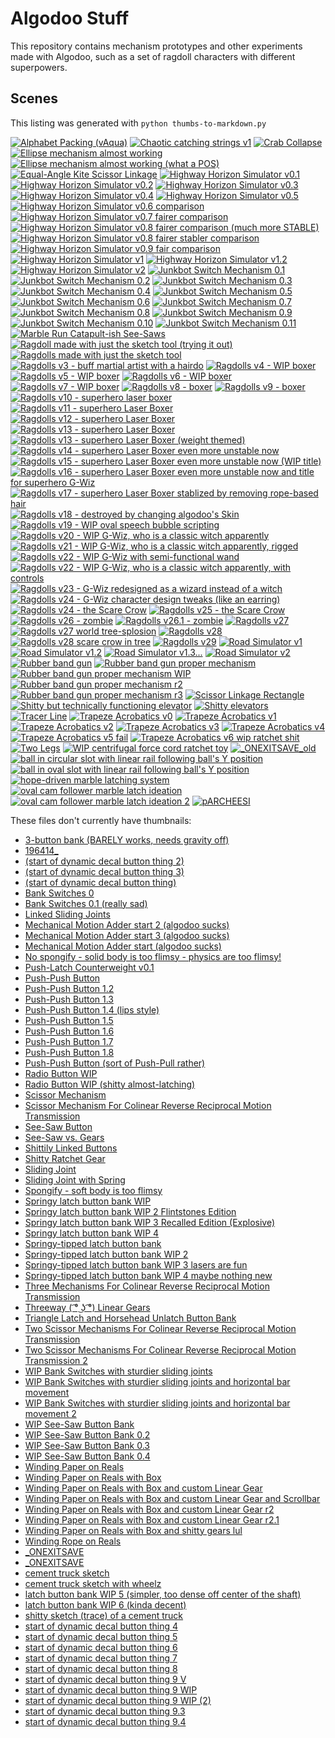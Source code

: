 # Algodoo Stuff

This repository contains mechanism prototypes and other experiments made with Algodoo, such as a set of ragdoll characters with different superpowers.

## Scenes

This listing was generated with `python thumbs-to-markdown.py`

<!-- START SCENES -->

[![Alphabet Packing (vAqua)](scenes/.algodoo_thumbs/Alphabet%20Packing%20%28vAqua%29.phz.png)](scenes/Alphabet%20Packing%20%28vAqua%29.phz)
[![Chaotic catching strings v1](scenes/.algodoo_thumbs/Chaotic%20catching%20strings%20v1.phz.png)](scenes/Chaotic%20catching%20strings%20v1.phz)
[![Crab Collapse](scenes/.algodoo_thumbs/Crab%20Collapse.phz.png)](scenes/Crab%20Collapse.phz)
[![Ellipse mechanism almost working](scenes/.algodoo_thumbs/Ellipse%20mechanism%20almost%20working.phz.png)](scenes/Ellipse%20mechanism%20almost%20working.phz)
[![Ellipse mechanism almost working (what a POS)](scenes/.algodoo_thumbs/Ellipse%20mechanism%20almost%20working%20%28what%20a%20POS%29.phz.png)](scenes/Ellipse%20mechanism%20almost%20working%20%28what%20a%20POS%29.phz)
[![Equal-Angle Kite Scissor Linkage](scenes/.algodoo_thumbs/Equal-Angle%20Kite%20Scissor%20Linkage.phz.png)](scenes/Equal-Angle%20Kite%20Scissor%20Linkage.phz)
[![Highway Horizon Simulator v0.1](scenes/.algodoo_thumbs/Highway%20Horizon%20Simulator%20v0.1.phz.png)](scenes/Highway%20Horizon%20Simulator%20v0.1.phz)
[![Highway Horizon Simulator v0.2](scenes/.algodoo_thumbs/Highway%20Horizon%20Simulator%20v0.2.phz.png)](scenes/Highway%20Horizon%20Simulator%20v0.2.phz)
[![Highway Horizon Simulator v0.3](scenes/.algodoo_thumbs/Highway%20Horizon%20Simulator%20v0.3.phz.png)](scenes/Highway%20Horizon%20Simulator%20v0.3.phz)
[![Highway Horizon Simulator v0.4](scenes/.algodoo_thumbs/Highway%20Horizon%20Simulator%20v0.4.phz.png)](scenes/Highway%20Horizon%20Simulator%20v0.4.phz)
[![Highway Horizon Simulator v0.5](scenes/.algodoo_thumbs/Highway%20Horizon%20Simulator%20v0.5.phz.png)](scenes/Highway%20Horizon%20Simulator%20v0.5.phz)
[![Highway Horizon Simulator v0.6 comparison](scenes/.algodoo_thumbs/Highway%20Horizon%20Simulator%20v0.6%20comparison.phz.png)](scenes/Highway%20Horizon%20Simulator%20v0.6%20comparison.phz)
[![Highway Horizon Simulator v0.7 fairer comparison](scenes/.algodoo_thumbs/Highway%20Horizon%20Simulator%20v0.7%20fairer%20comparison.phz.png)](scenes/Highway%20Horizon%20Simulator%20v0.7%20fairer%20comparison.phz)
[![Highway Horizon Simulator v0.8 fairer comparison (much more STABLE)](scenes/.algodoo_thumbs/Highway%20Horizon%20Simulator%20v0.8%20fairer%20comparison%20%28much%20more%20STABLE%29.phz.png)](scenes/Highway%20Horizon%20Simulator%20v0.8%20fairer%20comparison%20%28much%20more%20STABLE%29.phz)
[![Highway Horizon Simulator v0.8 fairer stabler comparison](scenes/.algodoo_thumbs/Highway%20Horizon%20Simulator%20v0.8%20fairer%20stabler%20comparison.phz.png)](scenes/Highway%20Horizon%20Simulator%20v0.8%20fairer%20stabler%20comparison.phz)
[![Highway Horizon Simulator v0.9 fair comparison](scenes/.algodoo_thumbs/Highway%20Horizon%20Simulator%20v0.9%20fair%20comparison.phz.png)](scenes/Highway%20Horizon%20Simulator%20v0.9%20fair%20comparison.phz)
[![Highway Horizon Simulator v1](scenes/.algodoo_thumbs/Highway%20Horizon%20Simulator%20v1.phz.png)](scenes/Highway%20Horizon%20Simulator%20v1.phz)
[![Highway Horizon Simulator v1.2](scenes/.algodoo_thumbs/Highway%20Horizon%20Simulator%20v1.2.phz.png)](scenes/Highway%20Horizon%20Simulator%20v1.2.phz)
[![Highway Horizon Simulator v2](scenes/.algodoo_thumbs/Highway%20Horizon%20Simulator%20v2.phz.png)](scenes/Highway%20Horizon%20Simulator%20v2.phz)
[![Junkbot Switch Mechanism 0.1](scenes/.algodoo_thumbs/Junkbot%20Switch%20Mechanism%200.1.phz.png)](scenes/Junkbot%20Switch%20Mechanism%200.1.phz)
[![Junkbot Switch Mechanism 0.2](scenes/.algodoo_thumbs/Junkbot%20Switch%20Mechanism%200.2.phz.png)](scenes/Junkbot%20Switch%20Mechanism%200.2.phz)
[![Junkbot Switch Mechanism 0.3](scenes/.algodoo_thumbs/Junkbot%20Switch%20Mechanism%200.3.phz.png)](scenes/Junkbot%20Switch%20Mechanism%200.3.phz)
[![Junkbot Switch Mechanism 0.4](scenes/.algodoo_thumbs/Junkbot%20Switch%20Mechanism%200.4.phz.png)](scenes/Junkbot%20Switch%20Mechanism%200.4.phz)
[![Junkbot Switch Mechanism 0.5](scenes/.algodoo_thumbs/Junkbot%20Switch%20Mechanism%200.5.phz.png)](scenes/Junkbot%20Switch%20Mechanism%200.5.phz)
[![Junkbot Switch Mechanism 0.6](scenes/.algodoo_thumbs/Junkbot%20Switch%20Mechanism%200.6.phz.png)](scenes/Junkbot%20Switch%20Mechanism%200.6.phz)
[![Junkbot Switch Mechanism 0.7](scenes/.algodoo_thumbs/Junkbot%20Switch%20Mechanism%200.7.phz.png)](scenes/Junkbot%20Switch%20Mechanism%200.7.phz)
[![Junkbot Switch Mechanism 0.8](scenes/.algodoo_thumbs/Junkbot%20Switch%20Mechanism%200.8.phz.png)](scenes/Junkbot%20Switch%20Mechanism%200.8.phz)
[![Junkbot Switch Mechanism 0.9](scenes/.algodoo_thumbs/Junkbot%20Switch%20Mechanism%200.9.phz.png)](scenes/Junkbot%20Switch%20Mechanism%200.9.phz)
[![Junkbot Switch Mechanism 0.10](scenes/.algodoo_thumbs/Junkbot%20Switch%20Mechanism%200.10.phz.png)](scenes/Junkbot%20Switch%20Mechanism%200.10.phz)
[![Junkbot Switch Mechanism 0.11](scenes/.algodoo_thumbs/Junkbot%20Switch%20Mechanism%200.11.phz.png)](scenes/Junkbot%20Switch%20Mechanism%200.11.phz)
[![Marble Run Catapult-ish See-Saws](scenes/.algodoo_thumbs/Marble%20Run%20Catapult-ish%20See-Saws.phz.png)](scenes/Marble%20Run%20Catapult-ish%20See-Saws.phz)
[![Ragdoll made with just the sketch tool (trying it out)](scenes/.algodoo_thumbs/Ragdoll%20made%20with%20just%20the%20sketch%20tool%20%28trying%20it%20out%29.phz.png)](scenes/Ragdolls/Ragdoll%20made%20with%20just%20the%20sketch%20tool%20%28trying%20it%20out%29.phz)
[![Ragdolls made with just the sketch tool](scenes/.algodoo_thumbs/Ragdolls%20made%20with%20just%20the%20sketch%20tool.phz.png)](scenes/Ragdolls/Ragdolls%20made%20with%20just%20the%20sketch%20tool.phz)
[![Ragdolls v3 - buff martial artist with a hairdo](scenes/.algodoo_thumbs/Ragdolls%20v3%20-%20buff%20martial%20artist%20with%20a%20hairdo.phz.png)](scenes/Ragdolls/Ragdolls%20v3%20-%20buff%20martial%20artist%20with%20a%20hairdo.phz)
[![Ragdolls v4 - WIP boxer](scenes/.algodoo_thumbs/Ragdolls%20v4%20-%20WIP%20boxer.phz.png)](scenes/Ragdolls/Ragdolls%20v4%20-%20WIP%20boxer.phz)
[![Ragdolls v5 - WIP boxer](scenes/.algodoo_thumbs/Ragdolls%20v5%20-%20WIP%20boxer.phz.png)](scenes/Ragdolls/Ragdolls%20v5%20-%20WIP%20boxer.phz)
[![Ragdolls v6 - WIP boxer](scenes/.algodoo_thumbs/Ragdolls%20v6%20-%20WIP%20boxer.phz.png)](scenes/Ragdolls/Ragdolls%20v6%20-%20WIP%20boxer.phz)
[![Ragdolls v7 - WIP boxer](scenes/.algodoo_thumbs/Ragdolls%20v7%20-%20WIP%20boxer.phz.png)](scenes/Ragdolls/Ragdolls%20v7%20-%20WIP%20boxer.phz)
[![Ragdolls v8 - boxer](scenes/.algodoo_thumbs/Ragdolls%20v8%20-%20boxer.phz.png)](scenes/Ragdolls/Ragdolls%20v8%20-%20boxer.phz)
[![Ragdolls v9 - boxer](scenes/.algodoo_thumbs/Ragdolls%20v9%20-%20boxer.phz.png)](scenes/Ragdolls/Ragdolls%20v9%20-%20boxer.phz)
[![Ragdolls v10 - superhero laser boxer](scenes/.algodoo_thumbs/Ragdolls%20v10%20-%20superhero%20laser%20boxer.phz.png)](scenes/Ragdolls/Ragdolls%20v10%20-%20superhero%20laser%20boxer.phz)
[![Ragdolls v11 - superhero Laser Boxer](scenes/.algodoo_thumbs/Ragdolls%20v11%20-%20superhero%20Laser%20Boxer.phz.png)](scenes/Ragdolls/Ragdolls%20v11%20-%20superhero%20Laser%20Boxer.phz)
[![Ragdolls v12 - superhero Laser Boxer](scenes/.algodoo_thumbs/Ragdolls%20v12%20-%20superhero%20Laser%20Boxer.phz.png)](scenes/Ragdolls/Ragdolls%20v12%20-%20superhero%20Laser%20Boxer.phz)
[![Ragdolls v13 - superhero Laser Boxer](scenes/.algodoo_thumbs/Ragdolls%20v13%20-%20superhero%20Laser%20Boxer.phz.png)](scenes/Ragdolls/Ragdolls%20v13%20-%20superhero%20Laser%20Boxer.phz)
[![Ragdolls v13 - superhero Laser Boxer (weight themed)](scenes/.algodoo_thumbs/Ragdolls%20v13%20-%20superhero%20Laser%20Boxer%20%28weight%20themed%29.phz.png)](scenes/Ragdolls/Ragdolls%20v13%20-%20superhero%20Laser%20Boxer%20%28weight%20themed%29.phz)
[![Ragdolls v14 - superhero Laser Boxer even more unstable now](scenes/.algodoo_thumbs/Ragdolls%20v14%20-%20superhero%20Laser%20Boxer%20even%20more%20unstable%20now.phz.png)](scenes/Ragdolls/Ragdolls%20v14%20-%20superhero%20Laser%20Boxer%20even%20more%20unstable%20now.phz)
[![Ragdolls v15 - superhero Laser Boxer even more unstable now (WIP title)](scenes/.algodoo_thumbs/Ragdolls%20v15%20-%20superhero%20Laser%20Boxer%20even%20more%20unstable%20now%20%28WIP%20title%29.phz.png)](scenes/Ragdolls/Ragdolls%20v15%20-%20superhero%20Laser%20Boxer%20even%20more%20unstable%20now%20%28WIP%20title%29.phz)
[![Ragdolls v16 - superhero Laser Boxer even more unstable now and title for superhero G-Wiz](scenes/.algodoo_thumbs/Ragdolls%20v16%20-%20superhero%20Laser%20Boxer%20even%20more%20unstable%20now%20and%20title%20for%20superhero%20G-Wiz.phz.png)](scenes/Ragdolls/Ragdolls%20v16%20-%20superhero%20Laser%20Boxer%20even%20more%20unstable%20now%20and%20title%20for%20superhero%20G-Wiz.phz)
[![Ragdolls v17 - superhero Laser Boxer stablized by removing rope-based hair](scenes/.algodoo_thumbs/Ragdolls%20v17%20-%20superhero%20Laser%20Boxer%20stablized%20by%20removing%20rope-based%20hair.phz.png)](scenes/Ragdolls/Ragdolls%20v17%20-%20superhero%20Laser%20Boxer%20stablized%20by%20removing%20rope-based%20hair.phz)
[![Ragdolls v18 - destroyed by changing algodoo's Skin](scenes/.algodoo_thumbs/Ragdolls%20v18%20-%20destroyed%20by%20changing%20algodoo%27s%20Skin.phz.png)](scenes/Ragdolls/Ragdolls%20v18%20-%20destroyed%20by%20changing%20algodoo%27s%20Skin.phz)
[![Ragdolls v19 - WIP oval speech bubble scripting](scenes/.algodoo_thumbs/Ragdolls%20v19%20-%20WIP%20oval%20speech%20bubble%20scripting.phz.png)](scenes/Ragdolls/Ragdolls%20v19%20-%20WIP%20oval%20speech%20bubble%20scripting.phz)
[![Ragdolls v20 - WIP G-Wiz, who is a classic witch apparently](scenes/.algodoo_thumbs/Ragdolls%20v20%20-%20WIP%20G-Wiz%2C%20who%20is%20a%20classic%20witch%20apparently.phz.png)](scenes/Ragdolls/Ragdolls%20v20%20-%20WIP%20G-Wiz%2C%20who%20is%20a%20classic%20witch%20apparently.phz)
[![Ragdolls v21 - WIP G-Wiz, who is a classic witch apparently, rigged](scenes/.algodoo_thumbs/Ragdolls%20v21%20-%20WIP%20G-Wiz%2C%20who%20is%20a%20classic%20witch%20apparently%2C%20rigged.phz.png)](scenes/Ragdolls/Ragdolls%20v21%20-%20WIP%20G-Wiz%2C%20who%20is%20a%20classic%20witch%20apparently%2C%20rigged.phz)
[![Ragdolls v22 - WIP G-Wiz with semi-functional wand](scenes/.algodoo_thumbs/Ragdolls%20v22%20-%20WIP%20G-Wiz%20with%20semi-functional%20wand.phz.png)](scenes/Ragdolls/Ragdolls%20v22%20-%20WIP%20G-Wiz%20with%20semi-functional%20wand.phz)
[![Ragdolls v22 - WIP G-Wiz, who is a classic witch apparently, with controls](scenes/.algodoo_thumbs/Ragdolls%20v22%20-%20WIP%20G-Wiz%2C%20who%20is%20a%20classic%20witch%20apparently%2C%20with%20controls.phz.png)](scenes/Ragdolls/Ragdolls%20v22%20-%20WIP%20G-Wiz%2C%20who%20is%20a%20classic%20witch%20apparently%2C%20with%20controls.phz)
[![Ragdolls v23 - G-Wiz redesigned as a wizard instead of a witch](scenes/.algodoo_thumbs/Ragdolls%20v23%20-%20G-Wiz%20redesigned%20as%20a%20wizard%20instead%20of%20a%20witch.phz.png)](scenes/Ragdolls/Ragdolls%20v23%20-%20G-Wiz%20redesigned%20as%20a%20wizard%20instead%20of%20a%20witch.phz)
[![Ragdolls v24 - G-Wiz character design tweaks (like an earring)](scenes/.algodoo_thumbs/Ragdolls%20v24%20-%20G-Wiz%20character%20design%20tweaks%20%28like%20an%20earring%29.phz.png)](scenes/Ragdolls/Ragdolls%20v24%20-%20G-Wiz%20character%20design%20tweaks%20%28like%20an%20earring%29.phz)
[![Ragdolls v24 - the Scare Crow](scenes/.algodoo_thumbs/Ragdolls%20v24%20-%20the%20Scare%20Crow.phz.png)](scenes/Ragdolls/Ragdolls%20v24%20-%20the%20Scare%20Crow.phz)
[![Ragdolls v25 - the Scare Crow](scenes/.algodoo_thumbs/Ragdolls%20v25%20-%20the%20Scare%20Crow.phz.png)](scenes/Ragdolls/Ragdolls%20v25%20-%20the%20Scare%20Crow.phz)
[![Ragdolls v26 - zombie](scenes/.algodoo_thumbs/Ragdolls%20v26%20-%20zombie.phz.png)](scenes/Ragdolls/Ragdolls%20v26%20-%20zombie.phz)
[![Ragdolls v26.1 - zombie](scenes/.algodoo_thumbs/Ragdolls%20v26.1%20-%20zombie.phz.png)](scenes/Ragdolls/Ragdolls%20v26.1%20-%20zombie.phz)
[![Ragdolls v27](scenes/.algodoo_thumbs/Ragdolls%20v27.phz.png)](scenes/Ragdolls/Ragdolls%20v27.phz)
[![Ragdolls v27 world tree-splosion](scenes/.algodoo_thumbs/Ragdolls%20v27%20world%20tree-splosion.phz.png)](scenes/Ragdolls/Ragdolls%20v27%20world%20tree-splosion.phz)
[![Ragdolls v28](scenes/.algodoo_thumbs/Ragdolls%20v28.phz.png)](scenes/Ragdolls/Ragdolls%20v28.phz)
[![Ragdolls v28 scare crow in tree](scenes/.algodoo_thumbs/Ragdolls%20v28%20scare%20crow%20in%20tree.phz.png)](scenes/Ragdolls/Ragdolls%20v28%20scare%20crow%20in%20tree.phz)
[![Ragdolls v29](scenes/.algodoo_thumbs/Ragdolls%20v29.phz.png)](scenes/Ragdolls/Ragdolls%20v29.phz)
[![Road Simulator v1](scenes/.algodoo_thumbs/Road%20Simulator%20v1.phz.png)](scenes/Road%20Simulator%20v1.phz)
[![Road Simulator v1.2](scenes/.algodoo_thumbs/Road%20Simulator%20v1.2.phz.png)](scenes/Road%20Simulator%20v1.2.phz)
[![Road Simulator v1.3...](scenes/.algodoo_thumbs/Road%20Simulator%20v1.3....phz.png)](scenes/Road%20Simulator%20v1.3....phz)
[![Road Simulator v2](scenes/.algodoo_thumbs/Road%20Simulator%20v2.phz.png)](scenes/Road%20Simulator%20v2.phz)
[![Rubber band gun](scenes/.algodoo_thumbs/Rubber%20band%20gun.phz.png)](scenes/Rubber%20band%20gun.phz)
[![Rubber band gun proper mechanism](scenes/.algodoo_thumbs/Rubber%20band%20gun%20proper%20mechanism.phz.png)](scenes/Rubber%20band%20gun%20proper%20mechanism.phz)
[![Rubber band gun proper mechanism WIP](scenes/.algodoo_thumbs/Rubber%20band%20gun%20proper%20mechanism%20WIP.phz.png)](scenes/Rubber%20band%20gun%20proper%20mechanism%20WIP.phz)
[![Rubber band gun proper mechanism r2](scenes/.algodoo_thumbs/Rubber%20band%20gun%20proper%20mechanism%20r2.phz.png)](scenes/Rubber%20band%20gun%20proper%20mechanism%20r2.phz)
[![Rubber band gun proper mechanism r3](scenes/.algodoo_thumbs/Rubber%20band%20gun%20proper%20mechanism%20r3.phz.png)](scenes/Rubber%20band%20gun%20proper%20mechanism%20r3.phz)
[![Scissor Linkage Rectangle](scenes/.algodoo_thumbs/Scissor%20Linkage%20Rectangle.phz.png)](scenes/Scissor%20Linkage%20Rectangle.phz)
[![Shitty but technically functioning elevator](scenes/.algodoo_thumbs/Shitty%20but%20technically%20functioning%20elevator.phz.png)](scenes/Shitty%20but%20technically%20functioning%20elevator.phz)
[![Shitty elevators](scenes/.algodoo_thumbs/Shitty%20elevators.phz.png)](scenes/Shitty%20elevators.phz)
[![Tracer Line](scenes/.algodoo_thumbs/Tracer%20Line.phz.png)](scenes/Tracer%20Line.phz)
[![Trapeze Acrobatics v0](scenes/.algodoo_thumbs/Trapeze%20Acrobatics%20v0.phz.png)](scenes/Trapeze%20Acrobatics%20v0.phz)
[![Trapeze Acrobatics v1](scenes/.algodoo_thumbs/Trapeze%20Acrobatics%20v1.phz.png)](scenes/Trapeze%20Acrobatics%20v1.phz)
[![Trapeze Acrobatics v2](scenes/.algodoo_thumbs/Trapeze%20Acrobatics%20v2.phz.png)](scenes/Trapeze%20Acrobatics%20v2.phz)
[![Trapeze Acrobatics v3](scenes/.algodoo_thumbs/Trapeze%20Acrobatics%20v3.phz.png)](scenes/Trapeze%20Acrobatics%20v3.phz)
[![Trapeze Acrobatics v4](scenes/.algodoo_thumbs/Trapeze%20Acrobatics%20v4.phz.png)](scenes/Trapeze%20Acrobatics%20v4.phz)
[![Trapeze Acrobatics v5 fail](scenes/.algodoo_thumbs/Trapeze%20Acrobatics%20v5%20fail.phz.png)](scenes/Trapeze%20Acrobatics%20v5%20fail.phz)
[![Trapeze Acrobatics v6 wip ratchet shit](scenes/.algodoo_thumbs/Trapeze%20Acrobatics%20v6%20wip%20ratchet%20shit.phz.png)](scenes/Trapeze%20Acrobatics%20v6%20wip%20ratchet%20shit.phz)
[![Two Legs](scenes/.algodoo_thumbs/Two%20Legs.phz.png)](scenes/Two%20Legs.phz)
[![WIP centrifugal force cord ratchet toy](scenes/.algodoo_thumbs/WIP%20centrifugal%20force%20cord%20ratchet%20toy.phz.png)](scenes/WIP%20centrifugal%20force%20cord%20ratchet%20toy.phz)
[![_ONEXITSAVE_old](scenes/.algodoo_thumbs/_ONEXITSAVE_old.phz.png)](scenes/_ONEXITSAVE_old.phz)
[![ball in circular slot with linear rail following ball's Y position](scenes/.algodoo_thumbs/ball%20in%20circular%20slot%20with%20linear%20rail%20following%20ball%27s%20Y%20position.phz.png)](scenes/ball%20in%20circular%20slot%20with%20linear%20rail%20following%20ball%27s%20Y%20position.phz)
[![ball in oval slot with linear rail following ball's Y position](scenes/.algodoo_thumbs/ball%20in%20oval%20slot%20with%20linear%20rail%20following%20ball%27s%20Y%20position.phz.png)](scenes/ball%20in%20oval%20slot%20with%20linear%20rail%20following%20ball%27s%20Y%20position.phz)
[![hope-driven marble latching system](scenes/.algodoo_thumbs/hope-driven%20marble%20latching%20system.phz.png)](scenes/hope-driven%20marble%20latching%20system.phz)
[![oval cam follower marble latch ideation](scenes/.algodoo_thumbs/oval%20cam%20follower%20marble%20latch%20ideation.phz.png)](scenes/oval%20cam%20follower%20marble%20latch%20ideation.phz)
[![oval cam follower marble latch ideation 2](scenes/.algodoo_thumbs/oval%20cam%20follower%20marble%20latch%20ideation%202.phz.png)](scenes/oval%20cam%20follower%20marble%20latch%20ideation%202.phz)
[![pARCHEESI](scenes/.algodoo_thumbs/pARCHEESI.phz.png)](scenes/pARCHEESI.phz)

These files don't currently have thumbnails:

- [3-button bank (BARELY works, needs gravity off)](scenes/Paint%20IRL%20%28and%20maybe%20other%20things%29/3-button%20bank%20%28BARELY%20works%2C%20needs%20gravity%20off%29.phz)
- [196414_](scenes/Recovered%20From%20Harddrive%20Backup/downloads/196414_.phz)
- [(start of dynamic decal button thing 2)](scenes/Recovered%20From%20Harddrive%20Backup/%28start%20of%20dynamic%20decal%20button%20thing%202%29.phz)
- [(start of dynamic decal button thing 3)](scenes/Recovered%20From%20Harddrive%20Backup/%28start%20of%20dynamic%20decal%20button%20thing%203%29.phz)
- [(start of dynamic decal button thing)](scenes/Recovered%20From%20Harddrive%20Backup/%28start%20of%20dynamic%20decal%20button%20thing%29.phz)
- [Bank Switches 0](scenes/Paint%20IRL%20%28and%20maybe%20other%20things%29/Bank%20Switches%200.phz)
- [Bank Switches 0.1 (really sad)](scenes/Paint%20IRL%20%28and%20maybe%20other%20things%29/Bank%20Switches%200.1%20%28really%20sad%29.phz)
- [Linked Sliding Joints](scenes/Paint%20IRL%20%28and%20maybe%20other%20things%29/Linked%20Sliding%20Joints.phz)
- [Mechanical Motion Adder start 2 (algodoo sucks)](scenes/Recovered%20From%20Harddrive%20Backup/Mechanical%20Motion%20Adder%20start%202%20%28algodoo%20sucks%29.phz)
- [Mechanical Motion Adder start 3 (algodoo sucks)](scenes/Recovered%20From%20Harddrive%20Backup/Mechanical%20Motion%20Adder%20start%203%20%28algodoo%20sucks%29.phz)
- [Mechanical Motion Adder start (algodoo sucks)](scenes/Recovered%20From%20Harddrive%20Backup/Mechanical%20Motion%20Adder%20start%20%28algodoo%20sucks%29.phz)
- [No spongify - solid body is too flimsy - physics are too flimsy!](scenes/Paint%20IRL%20%28and%20maybe%20other%20things%29/No%20spongify%20-%20solid%20body%20is%20too%20flimsy%20-%20physics%20are%20too%20flimsy%21.phz)
- [Push-Latch Counterweight v0.1](scenes/Push-Latch%20Counterweight%20v0.1.phz)
- [Push-Push Button](scenes/Paint%20IRL%20%28and%20maybe%20other%20things%29/Push-Push%20Button.phz)
- [Push-Push Button 1.2](scenes/Paint%20IRL%20%28and%20maybe%20other%20things%29/Push-Push%20Button%201.2.phz)
- [Push-Push Button 1.3](scenes/Paint%20IRL%20%28and%20maybe%20other%20things%29/Push-Push%20Button%201.3.phz)
- [Push-Push Button 1.4 (lips style)](scenes/Paint%20IRL%20%28and%20maybe%20other%20things%29/Push-Push%20Button%201.4%20%28lips%20style%29.phz)
- [Push-Push Button 1.5](scenes/Paint%20IRL%20%28and%20maybe%20other%20things%29/Push-Push%20Button%201.5.phz)
- [Push-Push Button 1.6](scenes/Paint%20IRL%20%28and%20maybe%20other%20things%29/Push-Push%20Button%201.6.phz)
- [Push-Push Button 1.7](scenes/Paint%20IRL%20%28and%20maybe%20other%20things%29/Push-Push%20Button%201.7.phz)
- [Push-Push Button 1.8](scenes/Paint%20IRL%20%28and%20maybe%20other%20things%29/Push-Push%20Button%201.8.phz)
- [Push-Push Button (sort of Push-Pull rather)](scenes/Paint%20IRL%20%28and%20maybe%20other%20things%29/Push-Push%20Button%20%28sort%20of%20Push-Pull%20rather%29.phz)
- [Radio Button WIP](scenes/Recovered%20From%20Harddrive%20Backup/Radio%20Button%20WIP.phz)
- [Radio Button WIP (shitty almost-latching)](scenes/Recovered%20From%20Harddrive%20Backup/Radio%20Button%20WIP%20%28shitty%20almost-latching%29.phz)
- [Scissor Mechanism](scenes/Paint%20IRL%20%28and%20maybe%20other%20things%29/Scissor%20Mechanism.phz)
- [Scissor Mechanism For Colinear Reverse Reciprocal Motion Transmission](scenes/Paint%20IRL%20%28and%20maybe%20other%20things%29/Scissor%20Mechanism%20For%20Colinear%20Reverse%20Reciprocal%20Motion%20Transmission.phz)
- [See-Saw Button](scenes/Paint%20IRL%20%28and%20maybe%20other%20things%29/See-Saw%20Button.phz)
- [See-Saw vs. Gears](scenes/Paint%20IRL%20%28and%20maybe%20other%20things%29/See-Saw%20vs.%20Gears.phz)
- [Shittily Linked Buttons](scenes/Paint%20IRL%20%28and%20maybe%20other%20things%29/Shittily%20Linked%20Buttons.phz)
- [Shitty Ratchet Gear](scenes/Recovered%20From%20Harddrive%20Backup/Shitty%20Ratchet%20Gear.phz)
- [Sliding Joint](scenes/Paint%20IRL%20%28and%20maybe%20other%20things%29/Sliding%20Joint.phz)
- [Sliding Joint with Spring](scenes/Paint%20IRL%20%28and%20maybe%20other%20things%29/Sliding%20Joint%20with%20Spring.phz)
- [Spongify - soft body is too flimsy](scenes/Paint%20IRL%20%28and%20maybe%20other%20things%29/Spongify%20-%20soft%20body%20is%20too%20flimsy.phz)
- [Springy latch button bank WIP](scenes/Paint%20IRL%20%28and%20maybe%20other%20things%29/Springy%20latch%20button%20bank%20WIP.phz)
- [Springy latch button bank WIP 2 Flintstones Edition](scenes/Paint%20IRL%20%28and%20maybe%20other%20things%29/Springy%20latch%20button%20bank%20WIP%202%20Flintstones%20Edition.phz)
- [Springy latch button bank WIP 3 Recalled Edition (Explosive)](scenes/Paint%20IRL%20%28and%20maybe%20other%20things%29/Springy%20latch%20button%20bank%20WIP%203%20Recalled%20Edition%20%28Explosive%29.phz)
- [Springy latch button bank WIP 4](scenes/Paint%20IRL%20%28and%20maybe%20other%20things%29/Springy%20latch%20button%20bank%20WIP%204.phz)
- [Springy-tipped latch button bank](scenes/Paint%20IRL%20%28and%20maybe%20other%20things%29/Springy-tipped%20latch%20button%20bank.phz)
- [Springy-tipped latch button bank WIP 2](scenes/Paint%20IRL%20%28and%20maybe%20other%20things%29/Springy-tipped%20latch%20button%20bank%20WIP%202.phz)
- [Springy-tipped latch button bank WIP 3 lasers are fun](scenes/Paint%20IRL%20%28and%20maybe%20other%20things%29/Springy-tipped%20latch%20button%20bank%20WIP%203%20lasers%20are%20fun.phz)
- [Springy-tipped latch button bank WIP 4 maybe nothing new](scenes/Paint%20IRL%20%28and%20maybe%20other%20things%29/Springy-tipped%20latch%20button%20bank%20WIP%204%20maybe%20nothing%20new.phz)
- [Three Mechanisms For Colinear Reverse Reciprocal Motion Transmission](scenes/Paint%20IRL%20%28and%20maybe%20other%20things%29/Three%20Mechanisms%20For%20Colinear%20Reverse%20Reciprocal%20Motion%20Transmission.phz)
- [Threeway ( ͡° ͜ʖ ͡°) Linear Gears](scenes/Paint%20IRL%20%28and%20maybe%20other%20things%29/Threeway%20%28%20%CD%A1%C2%B0%20%CD%9C%CA%96%20%CD%A1%C2%B0%29%20Linear%20Gears.phz)
- [Triangle Latch and Horsehead Unlatch Button Bank](scenes/Paint%20IRL%20%28and%20maybe%20other%20things%29/Triangle%20Latch%20and%20Horsehead%20Unlatch%20Button%20Bank.phz)
- [Two Scissor Mechanisms For Colinear Reverse Reciprocal Motion Transmission](scenes/Paint%20IRL%20%28and%20maybe%20other%20things%29/Two%20Scissor%20Mechanisms%20For%20Colinear%20Reverse%20Reciprocal%20Motion%20Transmission.phz)
- [Two Scissor Mechanisms For Colinear Reverse Reciprocal Motion Transmission 2](scenes/Paint%20IRL%20%28and%20maybe%20other%20things%29/Two%20Scissor%20Mechanisms%20For%20Colinear%20Reverse%20Reciprocal%20Motion%20Transmission%202.phz)
- [WIP Bank Switches with sturdier sliding joints](scenes/Paint%20IRL%20%28and%20maybe%20other%20things%29/WIP%20Bank%20Switches%20with%20sturdier%20sliding%20joints.phz)
- [WIP Bank Switches with sturdier sliding joints and horizontal bar movement](scenes/Paint%20IRL%20%28and%20maybe%20other%20things%29/WIP%20Bank%20Switches%20with%20sturdier%20sliding%20joints%20and%20horizontal%20bar%20movement.phz)
- [WIP Bank Switches with sturdier sliding joints and horizontal bar movement 2](scenes/Paint%20IRL%20%28and%20maybe%20other%20things%29/WIP%20Bank%20Switches%20with%20sturdier%20sliding%20joints%20and%20horizontal%20bar%20movement%202.phz)
- [WIP See-Saw Button Bank](scenes/Paint%20IRL%20%28and%20maybe%20other%20things%29/WIP%20See-Saw%20Button%20Bank.phz)
- [WIP See-Saw Button Bank 0.2](scenes/Paint%20IRL%20%28and%20maybe%20other%20things%29/WIP%20See-Saw%20Button%20Bank%200.2.phz)
- [WIP See-Saw Button Bank 0.3](scenes/Paint%20IRL%20%28and%20maybe%20other%20things%29/WIP%20See-Saw%20Button%20Bank%200.3.phz)
- [WIP See-Saw Button Bank 0.4](scenes/Paint%20IRL%20%28and%20maybe%20other%20things%29/WIP%20See-Saw%20Button%20Bank%200.4.phz)
- [Winding Paper on Reals](scenes/Recovered%20From%20Harddrive%20Backup/Winding%20Paper%20on%20Reals.phz)
- [Winding Paper on Reals with Box](scenes/Recovered%20From%20Harddrive%20Backup/Winding%20Paper%20on%20Reals%20with%20Box.phz)
- [Winding Paper on Reals with Box and custom Linear Gear](scenes/Recovered%20From%20Harddrive%20Backup/Winding%20Paper%20on%20Reals%20with%20Box%20and%20custom%20Linear%20Gear.phz)
- [Winding Paper on Reals with Box and custom Linear Gear and Scrollbar](scenes/Recovered%20From%20Harddrive%20Backup/Winding%20Paper%20on%20Reals%20with%20Box%20and%20custom%20Linear%20Gear%20and%20Scrollbar.phz)
- [Winding Paper on Reals with Box and custom Linear Gear r2](scenes/Recovered%20From%20Harddrive%20Backup/Winding%20Paper%20on%20Reals%20with%20Box%20and%20custom%20Linear%20Gear%20r2.phz)
- [Winding Paper on Reals with Box and custom Linear Gear r2.1](scenes/Recovered%20From%20Harddrive%20Backup/Winding%20Paper%20on%20Reals%20with%20Box%20and%20custom%20Linear%20Gear%20r2.1.phz)
- [Winding Paper on Reals with Box and shitty gears lul](scenes/Recovered%20From%20Harddrive%20Backup/Winding%20Paper%20on%20Reals%20with%20Box%20and%20shitty%20gears%20lul.phz)
- [Winding Rope on Reals](scenes/Recovered%20From%20Harddrive%20Backup/Winding%20Rope%20on%20Reals.phz)
- [_ONEXITSAVE](scenes/_ONEXITSAVE.phz)
- [_ONEXITSAVE](scenes/Recovered%20From%20Harddrive%20Backup/_ONEXITSAVE.phz)
- [cement truck sketch](scenes/Recovered%20From%20Harddrive%20Backup/cement%20truck%20sketch.phz)
- [cement truck sketch with wheelz](scenes/Recovered%20From%20Harddrive%20Backup/cement%20truck%20sketch%20with%20wheelz.phz)
- [latch button bank WIP 5 (simpler, too dense off center of the shaft)](scenes/Paint%20IRL%20%28and%20maybe%20other%20things%29/latch%20button%20bank%20WIP%205%20%28simpler%2C%20too%20dense%20off%20center%20of%20the%20shaft%29.phz)
- [latch button bank WIP 6 (kinda decent)](scenes/Paint%20IRL%20%28and%20maybe%20other%20things%29/latch%20button%20bank%20WIP%206%20%28kinda%20decent%29.phz)
- [shitty sketch (trace) of a cement truck](scenes/Recovered%20From%20Harddrive%20Backup/shitty%20sketch%20%28trace%29%20of%20a%20cement%20truck.phz)
- [start of dynamic decal button thing 4](scenes/Recovered%20From%20Harddrive%20Backup/start%20of%20dynamic%20decal%20button%20thing%204.phz)
- [start of dynamic decal button thing 5](scenes/Recovered%20From%20Harddrive%20Backup/start%20of%20dynamic%20decal%20button%20thing%205.phz)
- [start of dynamic decal button thing 6](scenes/Recovered%20From%20Harddrive%20Backup/start%20of%20dynamic%20decal%20button%20thing%206.phz)
- [start of dynamic decal button thing 7](scenes/Recovered%20From%20Harddrive%20Backup/start%20of%20dynamic%20decal%20button%20thing%207.phz)
- [start of dynamic decal button thing 8](scenes/Recovered%20From%20Harddrive%20Backup/start%20of%20dynamic%20decal%20button%20thing%208.phz)
- [start of dynamic decal button thing 9 V](scenes/Recovered%20From%20Harddrive%20Backup/start%20of%20dynamic%20decal%20button%20thing%209%20V.phz)
- [start of dynamic decal button thing 9 WIP](scenes/Recovered%20From%20Harddrive%20Backup/start%20of%20dynamic%20decal%20button%20thing%209%20WIP.phz)
- [start of dynamic decal button thing 9 WIP (2)](scenes/Recovered%20From%20Harddrive%20Backup/start%20of%20dynamic%20decal%20button%20thing%209%20WIP%20%282%29.phz)
- [start of dynamic decal button thing 9.3](scenes/Recovered%20From%20Harddrive%20Backup/start%20of%20dynamic%20decal%20button%20thing%209.3.phz)
- [start of dynamic decal button thing 9.4](scenes/Recovered%20From%20Harddrive%20Backup/start%20of%20dynamic%20decal%20button%20thing%209.4.phz)

<!-- END SCENES -->
